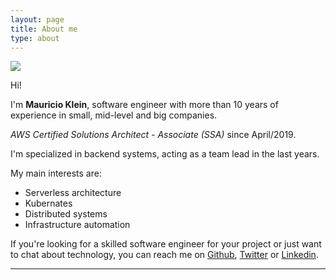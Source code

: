 ```yaml
---
layout: page
title: About me
type: about
---
```


<img class="about-img" src="{{site.url}}/assets/images/avatar.gif">

Hi!

I'm **Mauricio Klein**, software engineer with more than 10 years of experience in small, mid-level and big companies.

_AWS Certified Solutions Architect - Associate (SSA)_ since April/2019.

I'm specialized in backend systems, acting as a team lead in the last years.

My main interests are:
- Serverless architecture
- Kubernates
- Distributed systems
- Infrastructure automation

If you're looking for a skilled software engineer for your project or just want to chat about technology,
you can reach me on [Github][github], [Twitter][twitter] or [Linkedin][linkedin].

---

[github]: https://github.com/mauricioklein
[twitter]: https://twitter.com/Mauricio_Klein
[linkedin]: https://www.linkedin.com/in/mauricioklein
